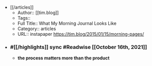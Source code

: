 - [[/articles]]
    - Author:: [[tim.blog]]
    - Tags::
    - Full Title:: What My Morning Journal Looks Like
    - Category:: articles
    - URL:: instapaper https://tim.blog/2015/01/15/morning-pages/
- ### #[[/highlights]] sync #Readwise [[October 16th, 2021]]
    - **the process matters more than the product**
